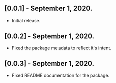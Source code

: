 ## [0.0.1] - September 1, 2020.

* Initial release.

## [0.0.2] - September 1, 2020.

* Fixed the package metadata to reflect it's intent.

## [0.0.3] - September 1, 2020.

* Fixed README documentation for the package.